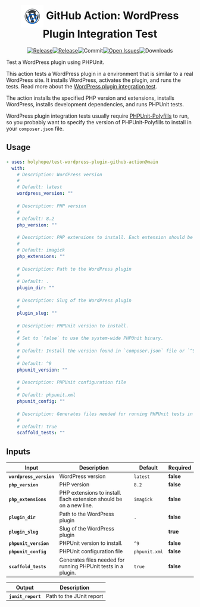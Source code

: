 <!-- How to generate this file
```shell
npx --yes github-action-readme-generator@v1.7.2
```
-->
<div align="center" width="100%">
<!-- start title -->

# <img src="doc/assets/branding.svg" width="60px" align="center" alt="branding<icon:check-circle color:blue>" /> GitHub Action: WordPress Plugin Integration Test

<!-- end title -->
<!-- start badges -->

<a href="https://github.com/holyhope/test-wordpress-plugin-github-action/releases/latest"><img src="https://img.shields.io/github/v/release/holyhope/test-wordpress-plugin-github-action?display_name=tag&sort=semver&logo=github&style=flat-square" alt="Release" /></a><a href="https://github.com/holyhope/test-wordpress-plugin-github-action/releases/latest"><img src="https://img.shields.io/github/release-date/holyhope/test-wordpress-plugin-github-action?display_name=tag&sort=semver&logo=github&style=flat-square" alt="Release" /></a><img src="https://img.shields.io/github/last-commit/holyhope/test-wordpress-plugin-github-action?logo=github&style=flat-square" alt="Commit" /><a href="https://github.com/holyhope/test-wordpress-plugin-github-action/issues"><img src="https://img.shields.io/github/issues/holyhope/test-wordpress-plugin-github-action?logo=github&style=flat-square" alt="Open Issues" /></a><img src="https://img.shields.io/github/downloads/holyhope/test-wordpress-plugin-github-action/total?logo=github&style=flat-square" alt="Downloads" />

<!-- end badges -->
</div>

<!-- start description -->

Test a WordPress plugin using PHPUnit.

<!-- end description -->

<!-- start contents -->

This action tests a WordPress plugin in a environment that is similar to a real WordPress site. It installs WordPress, activates the plugin, and runs the tests. Read more about the [WordPress plugin integration test](https://make.wordpress.org/cli/handbook/plugin-unit-tests/).

The action installs the specified PHP version and extensions, installs WordPress, installs development dependencies, and runs PHPUnit tests.

WordPress plugin integration tests usually require [PHPUnit-Polyfills](https://github.com/Yoast/PHPUnit-Polyfills) to run, so you probably want to specify the version of PHPUnit-Polyfills to install in your `composer.json` file.

<!-- end contents -->

## Usage

<!-- start usage -->

```yaml
- uses: holyhope/test-wordpress-plugin-github-action@main
  with:
    # Description: WordPress version
    #
    # Default: latest
    wordpress_version: ""

    # Description: PHP version
    #
    # Default: 8.2
    php_version: ""

    # Description: PHP extensions to install. Each extension should be on a new line.
    #
    # Default: imagick
    php_extensions: ""

    # Description: Path to the WordPress plugin
    #
    # Default: .
    plugin_dir: ""

    # Description: Slug of the WordPress plugin
    #
    plugin_slug: ""

    # Description: PHPUnit version to install.
    #
    # Set to `false` to use the system-wide PHPUnit binary.
    #
    # Default: Install the version found in `composer.json` file or `^9` if not found.
    #
    # Default: ^9
    phpunit_version: ""

    # Description: PHPUnit configuration file
    #
    # Default: phpunit.xml
    phpunit_config: ""

    # Description: Generates files needed for running PHPUnit tests in a plugin.
    #
    # Default: true
    scaffold_tests: ""
```

<!-- end usage -->

## Inputs

<!-- start inputs -->

| **<b>Input</b>**                      | **<b>Description</b>**                                                  | **<b>Default</b>**       | **<b>Required</b>** |
| ------------------------------------- | ----------------------------------------------------------------------- | ------------------------ | ------------------- |
| <b><code>wordpress_version</code></b> | WordPress version                                                       | <code>latest</code>      | **false**           |
| <b><code>php_version</code></b>       | PHP version                                                             | <code>8.2</code>         | **false**           |
| <b><code>php_extensions</code></b>    | PHP extensions to install.<br />Each extension should be on a new line. | <code>imagick</code>     | **false**           |
| <b><code>plugin_dir</code></b>        | Path to the WordPress plugin                                            | <code>.</code>           | **false**           |
| <b><code>plugin_slug</code></b>       | Slug of the WordPress plugin                                            |                          | **true**            |
| <b><code>phpunit_version</code></b>   | PHPUnit version to install.                                             | <code>^9</code>          | **false**           |
| <b><code>phpunit_config</code></b>    | PHPUnit configuration file                                              | <code>phpunit.xml</code> | **false**           |
| <b><code>scaffold_tests</code></b>    | Generates files needed for running PHPUnit tests in a plugin.           | <code>true</code>        | **false**           |

<!-- end inputs -->
<!-- start outputs -->

| **<b>Output</b>**                | **<b>Description</b>**   |
| -------------------------------- | ------------------------ |
| <b><code>junit_report</code></b> | Path to the JUnit report |

<!-- end outputs -->
